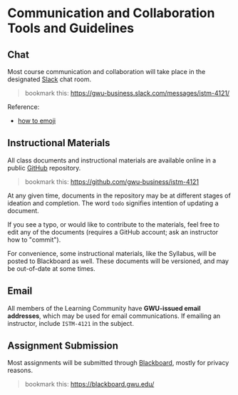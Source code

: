 # Communication and Collaboration Tools and Guidelines

## Chat

Most course communication and collaboration will take place in the designated [Slack](https://slack.com/) chat room.

> bookmark this: https://gwu-business.slack.com/messages/istm-4121/

Reference:

 + [how to emoji](https://slack.zendesk.com/hc/en-us/articles/202931348-Emoji-and-emoticons)

## Instructional Materials

All class documents and instructional materials are available online in a public
[GitHub](https://github.com/) repository.

> bookmark this: https://github.com/gwu-business/istm-4121

At any given time, documents in the repository may be
at different stages of ideation and completion.
The word `todo` signifies intention of updating a document.

If you see a typo, or would like to contribute to the materials, feel free to edit any of the documents
(requires a GitHub account; ask an instructor how to "commit").

For convenience, some instructional materials, like the Syllabus,
 will be posted to Blackboard as well.
 These documents will be versioned, and may be out-of-date at some times.

## Email

All members of the Learning Community have **GWU-issued email addresses**, which may be used for email communications. If emailing an instructor, include `ISTM-4121` in the subject.

## Assignment Submission

Most assignments will be submitted through [Blackboard](http://www.blackboard.com/), mostly for privacy reasons.

> bookmark this: https://blackboard.gwu.edu/

